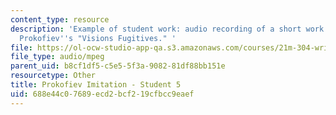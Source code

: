 ```yaml
---
content_type: resource
description: 'Example of student work: audio recording of a short work for piano imitating
  Prokofiev''s "Visions Fugitives." '
file: https://ol-ocw-studio-app-qa.s3.amazonaws.com/courses/21m-304-writing-in-tonal-forms-ii-spring-2009/688e44c07689ecd2bcf219cfbcc9eaef_fugitives5.mp3
file_type: audio/mpeg
parent_uid: b8cf1df5-c5e5-5f3a-9082-81df88bb151e
resourcetype: Other
title: Prokofiev Imitation - Student 5
uid: 688e44c0-7689-ecd2-bcf2-19cfbcc9eaef
---
```

